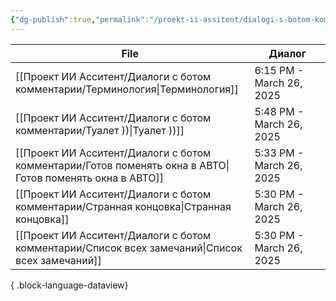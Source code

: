 ```yaml
---
{"dg-publish":true,"permalink":"/proekt-ii-assitent/dialogi-s-botom-kommentarii/spisok-vseh-zamechanij/","tags":["баг","бот","глюк","gardenEntry"]}
---
```



| File                                                                                                         | Диалог                   |
| ------------------------------------------------------------------------------------------------------------ | ------------------------ |
| [[Проект ИИ Асситент/Диалоги с ботом комментарии/Терминология\|Терминология]]                             | 6:15 PM - March 26, 2025 |
| [[Проект ИИ Асситент/Диалоги с ботом комментарии/Туалет ))\|Туалет ))]]                                   | 5:48 PM - March 26, 2025 |
| [[Проект ИИ Асситент/Диалоги с ботом комментарии/Готов поменять окна в АВТО\|Готов поменять окна в АВТО]] | 5:33 PM - March 26, 2025 |
| [[Проект ИИ Асситент/Диалоги с ботом комментарии/Странная концовка\|Странная концовка]]                   | 5:30 PM - March 26, 2025 |
| [[Проект ИИ Асситент/Диалоги с ботом комментарии/Список всех замечаний\|Список всех замечаний]]           | 5:30 PM - March 26, 2025 |

{ .block-language-dataview}

